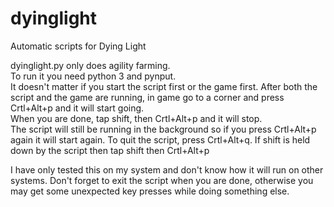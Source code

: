 # dyinglight
Automatic scripts for Dying Light

dyinglight.py only does agility farming.  
To run it you need python 3 and pynput.  
It doesn't matter if you start the script first or the game first. After both the script and the game are running, in game go to a corner and press Crtl+Alt+p and it will start going.   
When you are done, tap shift, then Crtl+Alt+p and it will stop.  
The script will still be running in the background so if you press Crtl+Alt+p again it will start again. To quit the script, press Crtl+Alt+q. If shift is held down by the script then tap shift then Crtl+Alt+p  


I have only tested this on my system and don't know how it will run on other systems. Don't forget to exit the script when you are done, otherwise you may get some unexpected key presses while doing something else.
